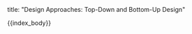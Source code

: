 <frontmatter>
title: "Design Approaches: Top-Down and Bottom-Up Design"
</frontmatter>

{{index_body}}
